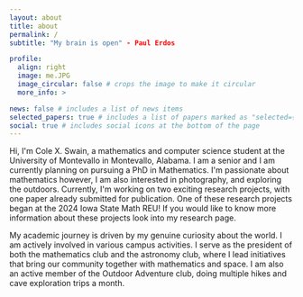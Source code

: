 ```yaml
---
layout: about
title: about
permalink: /
subtitle: "My brain is open" - Paul Erdos

profile:
  align: right
  image: me.JPG
  image_circular: false # crops the image to make it circular
  more_info: >

news: false # includes a list of news items
selected_papers: true # includes a list of papers marked as "selected={true}"
social: true # includes social icons at the bottom of the page
---
```


Hi, I'm Cole X. Swain, a mathematics and computer science student at the University of Montevallo in Montevallo, Alabama. I am a senior and I am currently planning on pursuing a PhD in Mathematics. I'm passionate about mathematics however, I am also interested in photography, and exploring the outdoors. Currently, I'm working on two exciting research projects, with one paper already submitted for publication. One of these research projects began at the 2024 Iowa State Math REU! If you would like to know more information about these projects look into my research page.
                       
My academic journey is driven by my genuine curiosity about the world. I am actively involved in various campus activities. I serve as the president of both the mathematics club and the astronomy club, where I lead initiatives that bring our community together with mathematics and space. I am also an active member of the Outdoor Adventure club, doing multiple hikes and cave exploration trips a month.
